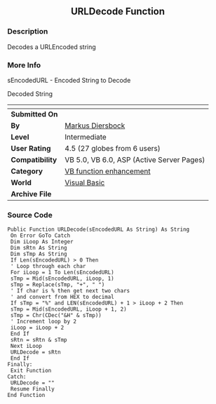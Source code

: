 ﻿<div align="center">

## URLDecode Function


</div>

### Description

Decodes a URLEncoded string
 
### More Info
 
sEncodedURL - Encoded String to Decode

Decoded String


<span>             |<span>
---                |---
**Submitted On**   |
**By**             |[Markus Diersbock](https://github.com/Planet-Source-Code/PSCIndex/blob/master/ByAuthor/markus-diersbock.md)
**Level**          |Intermediate
**User Rating**    |4.5 (27 globes from 6 users)
**Compatibility**  |VB 5\.0, VB 6\.0, ASP \(Active Server Pages\) 
**Category**       |[VB function enhancement](https://github.com/Planet-Source-Code/PSCIndex/blob/master/ByCategory/vb-function-enhancement__1-25.md)
**World**          |[Visual Basic](https://github.com/Planet-Source-Code/PSCIndex/blob/master/ByWorld/visual-basic.md)
**Archive File**   |[](https://github.com/Planet-Source-Code/markus-diersbock-urldecode-function__1-44365/archive/master.zip)





### Source Code

```
Public Function URLDecode(sEncodedURL As String) As String
 On Error GoTo Catch
 Dim iLoop As Integer
 Dim sRtn As String
 Dim sTmp As String
 If Len(sEncodedURL) > 0 Then
 ' Loop through each char
 For iLoop = 1 To Len(sEncodedURL)
 sTmp = Mid(sEncodedURL, iLoop, 1)
 sTmp = Replace(sTmp, "+", " ")
 ' If char is % then get next two chars
 ' and convert from HEX to decimal
 If sTmp = "%" and LEN(sEncodedURL) + 1 > iLoop + 2 Then
 sTmp = Mid(sEncodedURL, iLoop + 1, 2)
 sTmp = Chr(CDec("&H" & sTmp))
 ' Increment loop by 2
 iLoop = iLoop + 2
 End If
 sRtn = sRtn & sTmp
 Next iLoop
 URLDecode = sRtn
 End If
Finally:
 Exit Function
Catch:
 URLDecode = ""
 Resume Finally
End Function
```

